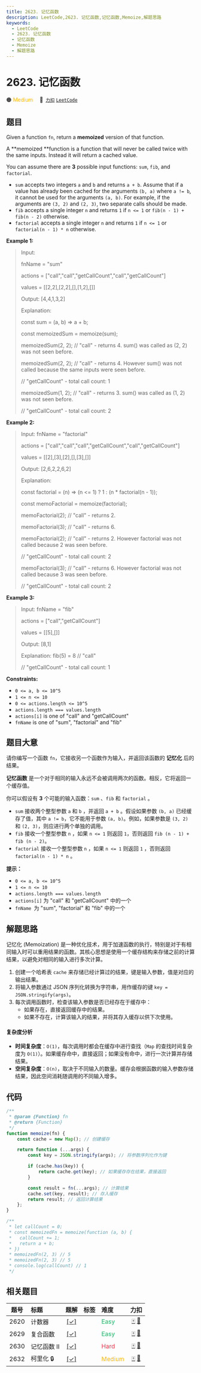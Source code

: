 ```yaml
---
title: 2623. 记忆函数
description: LeetCode,2623. 记忆函数,记忆函数,Memoize,解题思路
keywords:
  - LeetCode
  - 2623. 记忆函数
  - 记忆函数
  - Memoize
  - 解题思路
---
```


# 2623. 记忆函数

🟠 <font color=#ffb800>Medium</font>&emsp; 🔗&ensp;[`力扣`](https://leetcode.cn/problems/memoize) [`LeetCode`](https://leetcode.com/problems/memoize)

## 题目

Given a function `fn`, return a **memoized** version of that function.

A **memoized **function is a function that will never be called twice with
the same inputs. Instead it will return a cached value.

You can assume there are **3** possible input functions: `sum`, `fib`, and `factorial`.

- `sum` accepts two integers `a` and `b` and returns `a + b`. Assume that if a value has already been cached for the arguments `(b, a)` where `a != b`, it cannot be used for the arguments `(a, b)`. For example, if the arguments are `(3, 2)` and `(2, 3)`, two separate calls should be made.
- `fib` accepts a single integer `n` and returns `1` if `n <= 1` or `fib(n - 1) + fib(n - 2)` otherwise.
- `factorial` accepts a single integer `n` and returns `1` if `n <= 1` or `factorial(n - 1) * n` otherwise.

**Example 1:**

> Input:
>
> fnName = "sum"
>
> actions = ["call","call","getCallCount","call","getCallCount"]
>
> values = [[2,2],[2,2],[],[1,2],[]]
>
> Output: [4,4,1,3,2]
>
> Explanation:
>
> const sum = (a, b) => a + b;
>
> const memoizedSum = memoize(sum);
>
> memoizedSum(2, 2); // "call" - returns 4. sum() was called as (2, 2) was not seen before.
>
> memoizedSum(2, 2); // "call" - returns 4. However sum() was not called because the same inputs were seen before.
>
> // "getCallCount" - total call count: 1
>
> memoizedSum(1, 2); // "call" - returns 3. sum() was called as (1, 2) was not seen before.
>
> // "getCallCount" - total call count: 2

**Example 2:**

> Input: fnName = "factorial"
>
> actions = ["call","call","call","getCallCount","call","getCallCount"]
>
> values = [[2],[3],[2],[],[3],[]]
>
> Output: [2,6,2,2,6,2]
>
> Explanation:
>
> const factorial = (n) => (n <= 1) ? 1 : (n \* factorial(n - 1));
>
> const memoFactorial = memoize(factorial);
>
> memoFactorial(2); // "call" - returns 2.
>
> memoFactorial(3); // "call" - returns 6.
>
> memoFactorial(2); // "call" - returns 2. However factorial was not called because 2 was seen before.
>
> // "getCallCount" - total call count: 2
>
> memoFactorial(3); // "call" - returns 6. However factorial was not called because 3 was seen before.
>
> // "getCallCount" - total call count: 2

**Example 3:**

> Input: fnName = "fib"
>
> actions = ["call","getCallCount"]
>
> values = [[5],[]]
>
> Output: [8,1]
>
> Explanation: fib(5) = 8 // "call"
>
> // "getCallCount" - total call count: 1

**Constraints:**

- `0 <= a, b <= 10^5`
- `1 <= n <= 10`
- `0 <= actions.length <= 10^5`
- `actions.length === values.length`
- `actions[i]` is one of "call" and "getCallCount"
- `fnName` is one of "sum", "factorial" and "fib"

## 题目大意

请你编写一个函数 `fn`，它接收另一个函数作为输入，并返回该函数的 **记忆化** 后的结果。

**记忆函数** 是一个对于相同的输入永远不会被调用两次的函数。相反，它将返回一个缓存值。

你可以假设有 **3** 个可能的输入函数：`sum` 、`fib` 和 `factorial` 。

- `sum` 接收两个整型参数 `a` 和 `b` ，并返回 `a + b` 。假设如果参数 `(b, a)` 已经缓存了值，其中 `a != b`，它不能用于参数 `(a, b)`。例如，如果参数是 `(3, 2)` 和 `(2, 3)`，则应进行两个单独的调用。
- `fib` 接收一个整型参数 `n` ，如果 `n <= 1` 则返回 `1`，否则返回 `fib (n - 1) + fib (n - 2)`。
- `factorial` 接收一个整型参数 `n` ，如果 `n <= 1` 则返回 `1` ，否则返回 `factorial(n - 1) * n` 。

**提示：**

- `0 <= a, b <= 10^5`
- `1 <= n <= 10`
- `actions.length === values.length`
- `actions[i]` 为 "call" 和 "getCallCount" 中的一个
- `fnName `为 "sum", "factorial" 和 "fib" 中的一个

## 解题思路

记忆化 (Memoization) 是一种优化技术，用于加速函数的执行，特别是对于有相同输入时可以重用结果的函数。其核心思想是使用一个缓存结构来存储之前的计算结果，以避免对相同的输入进行多次计算。

1. 创建一个哈希表 `cache` 来存储已经计算过的结果，键是输入参数，值是对应的输出结果。
2. 将输入参数通过 JSON 序列化转换为字符串，用作缓存的键 `key = JSON.stringify(args)`。
3. 每次调用函数时，检查该输入参数是否已经存在于缓存中：
   - 如果存在，直接返回缓存中的结果。
   - 如果不存在，计算该输入的结果，并将其存入缓存以供下次使用。

#### 复杂度分析

- **时间复杂度**：`O(1)`，每次调用时都会在缓存中进行查找（`Map` 的查找时间复杂度为 `O(1)`）。如果缓存命中，直接返回；如果没有命中，进行一次计算并存储结果。
- **空间复杂度**：`O(n)`，取决于不同输入的数量。缓存会根据函数的输入参数存储结果，因此空间消耗随调用的不同输入增多。

## 代码

```javascript
/**
 * @param {Function} fn
 * @return {Function}
 */
function memoize(fn) {
	const cache = new Map(); // 创建缓存

	return function (...args) {
		const key = JSON.stringify(args); // 将参数序列化作为键

		if (cache.has(key)) {
			return cache.get(key); // 如果缓存存在结果，直接返回
		}

		const result = fn(...args); // 计算结果
		cache.set(key, result); // 存入缓存
		return result; // 返回计算结果
	};
}

/**
 * let callCount = 0;
 * const memoizedFn = memoize(function (a, b) {
 *	 callCount += 1;
 *   return a + b;
 * })
 * memoizedFn(2, 3) // 5
 * memoizedFn(2, 3) // 5
 * console.log(callCount) // 1
 */
```

## 相关题目

<!-- prettier-ignore -->
| 题号 | 标题 | 题解 | 标签 | 难度 | 力扣 |
| :------: | :------ | :------: | :------ | :------ | :------: |
| 2620 | 计数器 | [[✓]](/problem/2620.md) |  | <font color=#15bd66>Easy</font> | [🀄️](https://leetcode.cn/problems/counter) [🔗](https://leetcode.com/problems/counter) |
| 2629 | 复合函数 | [[✓]](/problem/2629.md) |  | <font color=#15bd66>Easy</font> | [🀄️](https://leetcode.cn/problems/function-composition) [🔗](https://leetcode.com/problems/function-composition) |
| 2630 | 记忆函数 II | [[✓]](/problem/2630.md) |  | <font color=#ff334b>Hard</font> | [🀄️](https://leetcode.cn/problems/memoize-ii) [🔗](https://leetcode.com/problems/memoize-ii) |
| 2632 | 柯里化 🔒 | [[✓]](/problem/2632.md) |  | <font color=#ffb800>Medium</font> | [🀄️](https://leetcode.cn/problems/curry) [🔗](https://leetcode.com/problems/curry) |